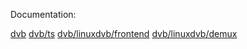 Documentation:

[dvb](http://gopkgdoc.appspot.com/pkg/github.com/ziutek/dvb)
[dvb/ts](http://gopkgdoc.appspot.com/pkg/github.com/ziutek/dvb/ts)
[dvb/linuxdvb/frontend](http://gopkgdoc.appspot.com/pkg/github.com/ziutek/dvb/linuxdvb/frontend)
[dvb/linuxdvb/demux](http://gopkgdoc.appspot.com/pkg/github.com/ziutek/dvb/linuxdvb/demux)
